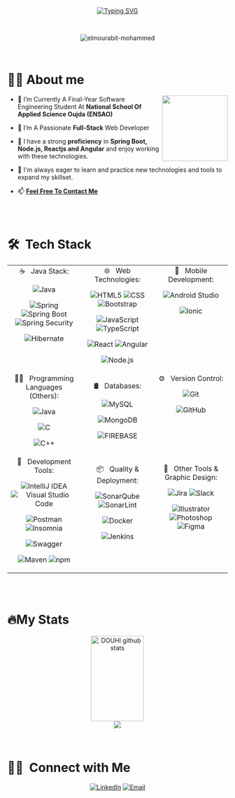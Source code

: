 <div align="center">
    
[![Typing SVG](https://readme-typing-svg.demolab.com?font=Russo+One&duration=2000&pause=1000&color=BB1112&center=true&vCenter=true&width=800&lines=Hello%2C+I'm+El+mourabit+Mohammed;Final-Year+Software+Engineer+Student;%F0%9F%93%A2+%F0%9D%95%83%F0%9D%95%A0%F0%9D%95%A0%F0%9D%95%9C%F0%9D%95%9A%F0%9D%95%9F%F0%9D%95%98+%F0%9D%94%BD%F0%9D%95%A0%F0%9D%95%A3+%F0%9F%85%9F%F0%9F%85%95%F0%9F%85%94+%F0%9D%95%80%F0%9D%95%9F%F0%9D%95%A5%F0%9D%95%96%F0%9D%95%A3%F0%9D%95%9F%F0%9D%95%A4%F0%9D%95%99%F0%9D%95%9A%F0%9D%95%A1+%F0%9F%93%A2)](https://git.io/typing-svg)

</div>

</br>
<p align="center"> <img src="https://komarev.com/ghpvc/?username=elmourabit-mohammed&label=Profile%20views&color=0e75b6&style=flat-square" alt="elmourabit-mohammed" /> </p>
</br>

<h1><b>🙋‍♂️</b> About me</h1>
<img align='right' src="https://github.com/ElMourabit-Mohammed/ElMourabit-Mohammed/assets/101054444/2ff4e2c2-084e-47be-ad3a-da61659f07b2" width="150">

- 🔭 I’m Currently A Final-Year Software Engineering Student At **National School Of Applied Science Oujda (ENSAO)**

- 🌱 I’m A Passionate **Full-Stack** Web Developer

- 💪 I have a strong **proficiency** in **Spring Boot, Node.js, Reactjs and Angular** and enjoy working with these technologies.

- 🧰 I'm always eager to learn and practice new technologies and tools to expand my skillset.

- 📫 **<a href='mailto:elmourabitmohammed00@gmail.com'>Feel Free To Contact Me</a>**


</br>
</br>


<h1> 🛠 &nbsp;Tech Stack</h1>
<table>
    <tr>
        <td valign="top" width="33%">
            <div align="center">
☕ &nbsp; Java Stack:


  
  ![Java](https://img.shields.io/badge/Java-323330.svg?style=for-the-badge&logo=java&logoColor=)
  
  ![Spring](https://img.shields.io/badge/Spring-6DB33F.svg?style=for-the-badge&logo=Spring&logoColor=white)
  ![Spring Boot](https://img.shields.io/badge/Spring%20Boot-6DB33F.svg?style=for-the-badge&logo=Spring-Boot&logoColor=white)
  ![Spring Security](https://img.shields.io/badge/Spring%20Security-6DB33F.svg?style=for-the-badge&logo=Spring-Security&logoColor=white)
  
  ![Hibernate](https://img.shields.io/badge/Hibernate-59666C.svg?style=for-the-badge&logo=Hibernate&logoColor=white)
            </div>
        </td>
        <td valign="top" width="33%">
            <div align="center">
🌐 &nbsp; Web Technologies:

  ![HTML5](https://img.shields.io/badge/HTML5-E34F26.svg?style=for-the-badge&logo=HTML5&logoColor=white)
  ![CSS](https://img.shields.io/badge/CSS3-1572B6.svg?style=for-the-badge&logo=CSS3&logoColor=white)
   ![Bootstrap](https://img.shields.io/badge/Bootstrap-7952B3.svg?style=for-the-badge&logo=Bootstrap&logoColor=white)
  
  ![JavaScript](https://img.shields.io/badge/JavaScript-F7DF1E.svg?style=for-the-badge&logo=JavaScript&logoColor=black)
  ![TypeScript](https://img.shields.io/badge/TypeScript-3178C6.svg?style=for-the-badge&logo=TypeScript&logoColor=white)
  
  ![React](https://img.shields.io/badge/React-61DAFB.svg?style=for-the-badge&logo=React&logoColor=black)
  ![Angular](https://img.shields.io/badge/Angular-DD0031.svg?style=for-the-badge&logo=Angular&logoColor=white)
  
  ![Node.js](https://img.shields.io/badge/Node.js-339933.svg?style=for-the-badge&logo=nodedotjs&logoColor=white)
            </div>
        </td>
        <td valign="top" width="33%">
            <div align="center">
📱 &nbsp; Mobile Development:

  ![Android Studio](https://img.shields.io/badge/Android%20Studio-3DDC84.svg?style=for-the-badge&logo=Android-Studio&logoColor=white)
  
  ![Ionic](https://img.shields.io/badge/Ionic-3880FF.svg?style=for-the-badge&logo=Ionic&logoColor=white)
            </div>
        </td>
    </tr>
    <tr>
        <td valign="top" width="33%">
            <div align="center">
👨‍💻 &nbsp; Programming Languages (Others):

  ![Java](https://img.shields.io/badge/Java-323330.svg?style=for-the-badge&logo=java&logoColor=white)
  
   ![C](https://img.shields.io/badge/C-A8B9CC.svg?style=for-the-badge&logo=C&logoColor=black)
  
   ![C++](https://img.shields.io/badge/C++-00599C.svg?style=for-the-badge&logo=C++&logoColor=white)
            </div>
        </td>
        <td valign="top" width="33%">
            <div align="center">

🛢 &nbsp; Databases:

  ![MySQL](https://img.shields.io/badge/MySQL-4479A1.svg?style=for-the-badge&logo=MySQL&logoColor=white)
  
  ![MongoDB](https://img.shields.io/badge/MongoDB-47A248.svg?style=for-the-badge&logo=MongoDB&logoColor=white)
  
  ![FIREBASE](https://img.shields.io/badge/Firebase-FFCA28.svg?style=for-the-badge&logo=Firebase&logoColor=black)
            </div>
        </td>
        <td valign="top" width="33%">
            <div align="center">
⚙️ &nbsp; Version Control:

  ![Git](https://img.shields.io/badge/Git-F05032.svg?style=for-the-badge&logo=Git&logoColor=white)
  
  ![GitHub](https://img.shields.io/badge/GitHub-181717.svg?style=for-the-badge&logo=GitHub&logoColor=white)
            </div>
        </td>
    </tr>
    <tr>
        <td valign="top" width="33%">
            <div align="center">
🔧 &nbsp; Development Tools:

  ![IntelliJ IDEA](https://img.shields.io/badge/IntelliJ%20IDEA-000000.svg?style=for-the-badge&logo=IntelliJ-IDEA&logoColor=white)
  ![Visual Studio Code](https://img.shields.io/badge/Visual%20Studio%20Code-007ACC.svg?style=for-the-badge&logo=Visual-Studio-Code&logoColor=white)
  
  ![Postman](https://img.shields.io/badge/Postman-FF6C37.svg?style=for-the-badge&logo=Postman&logoColor=white)
  ![Insomnia](https://img.shields.io/badge/Insomnia-4000BF.svg?style=for-the-badge&logo=Insomnia&logoColor=white)
  
  ![Swagger](https://img.shields.io/badge/Swagger-85EA2D.svg?style=for-the-badge&logo=Swagger&logoColor=black)
  
   ![Maven](https://img.shields.io/badge/Apache%20Maven-C71A36.svg?style=for-the-badge&logo=Apache-Maven&logoColor=white)
  ![npm](https://img.shields.io/badge/npm-CB3837.svg?style=for-the-badge&logo=npm&logoColor=white)
            </div>
        </td>
        <td valign="top" width="33%">
            <div align="center">
  
📦 &nbsp; Quality & Deployment:

  ![SonarQube](https://img.shields.io/badge/SonarQube-4E9BCD.svg?style=for-the-badge&logo=SonarQube&logoColor=white)
  ![SonarLint](https://img.shields.io/badge/SonarLint-CB2029.svg?style=for-the-badge&logo=SonarLint&logoColor=white)
  
  ![Docker](https://img.shields.io/badge/Docker-2496ED.svg?style=for-the-badge&logo=Docker&logoColor=white)
  
  ![Jenkins](https://img.shields.io/badge/Jenkins-D24939.svg?style=for-the-badge&logo=Jenkins&logoColor=white)
            </div>
        </td>
        <td valign="top" width="33%">
            <div align="center">
  
🎨 &nbsp; Other Tools & Graphic Design:

![Jira](https://img.shields.io/badge/Jira-0052CC.svg?style=for-the-badge&logo=Jira&logoColor=white)
  ![Slack](https://img.shields.io/badge/Slack-4A154B.svg?style=for-the-badge&logo=Slack&logoColor=white)

  ![Illustrator](https://img.shields.io/badge/Adobe%20Illustrator-FF9A00.svg?style=for-the-badge&logo=Adobe-Illustrator&logoColor=white)
  ![Photoshop](https://img.shields.io/badge/Adobe%20Photoshop-31A8FF.svg?style=for-the-badge&logo=Adobe-Photoshop&logoColor=white)
  ![Figma](https://img.shields.io/badge/Figma-F24E1E.svg?style=for-the-badge&logo=Figma&logoColor=white)
            </div>
        </td>
    </tr>
<table>


</br>
</br>


<h1><b>🔥️</b>My Stats</h1>

<div align="center">
  <div align="center">  
  <img width="49%" height="195px" src="https://github-readme-stats.vercel.app/api?username=ElMourabit-Mohammed&show_icons=true&count_private=true&hide_border=true&title_color=787b7f&icon_color=787b7f&text_color=c9d1d9&bg_color=0d1117" alt="DOUHI github stats" /> 
</div>
  <a>
     <img  src="https://github-profile-summary-cards.vercel.app/api/cards/profile-details?username=ElMourabit-Mohammed&theme=github_dark&show_icons=true" />
  </a>
</div>

</br>
</br>


<h1>🤝🏻 &nbsp;Connect with Me </h3>
<p align="center">
<a href="https://www.linkedin.com/in/elmourabitmohammed00/"><img alt="LinkedIn" src="https://img.shields.io/badge/LinkedIn-0A66C2.svg?style=for-the-badge&logo=LinkedIn&logoColor=white"></a>
<a href="mailto:elmourabitmohammed00@gmail.com"><img alt="Email" src="https://img.shields.io/badge/Gmail-EA4335.svg?style=for-the-badge&logo=Gmail&logoColor=white"></a>
</p>
